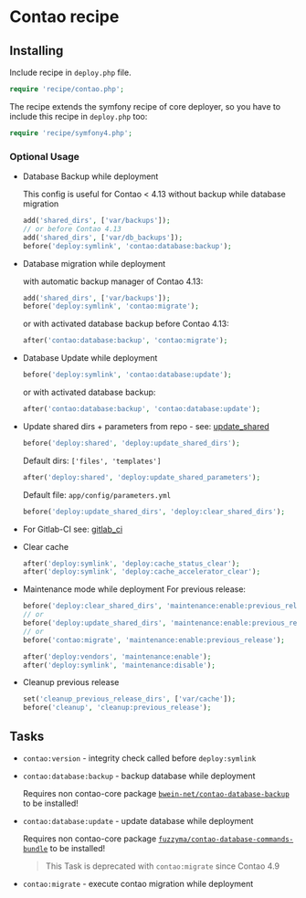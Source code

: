 # Contao recipe

## Installing

Include recipe in `deploy.php` file.

```php
require 'recipe/contao.php';
```

The recipe extends the symfony recipe of core deployer, so you have to include this recipe in `deploy.php` too:

```php
require 'recipe/symfony4.php';
```

### Optional Usage

* Database Backup while deployment

    This config is useful for Contao < 4.13 without backup while database migration
    ```php
    add('shared_dirs', ['var/backups']);
    // or before Contao 4.13
    add('shared_dirs', ['var/db_backups']);
    before('deploy:symlink', 'contao:database:backup');
    ```

* Database migration while deployment

    with automatic backup manager of Contao 4.13:
    ```php
    add('shared_dirs', ['var/backups']);
    before('deploy:symlink', 'contao:migrate');
    ```
    or with activated database backup before Contao 4.13:
    ```php
    after('contao:database:backup', 'contao:migrate');
    ```

* Database Update while deployment

    ```php
    before('deploy:symlink', 'contao:database:update');
    ```
    or with activated database backup:
    ```php
    after('contao:database:backup', 'contao:database:update');
    ```

* Update shared dirs + parameters from repo - see: [update_shared](deploy/update_shared.md)

    ```php
    before('deploy:shared', 'deploy:update_shared_dirs');
    ```

    Default dirs: ``['files', 'templates']``

    ```php
    after('deploy:shared', 'deploy:update_shared_parameters');
    ```

    Default file:  ``app/config/parameters.yml``

    ```php
    before('deploy:update_shared_dirs', 'deploy:clear_shared_dirs');
    ```

* For Gitlab-CI see: [gitlab_ci](deploy/gitlab_ci.md)

* Clear cache

    ```php
    after('deploy:symlink', 'deploy:cache_status_clear');
    after('deploy:symlink', 'deploy:cache_accelerator_clear');
    ```

* Maintenance mode while deployment
    For previous release:
    ```php
    before('deploy:clear_shared_dirs', 'maintenance:enable:previous_release');
    // or
    before('deploy:update_shared_dirs', 'maintenance:enable:previous_release');
    // or
    before('contao:migrate', 'maintenance:enable:previous_release');
    ```

    ```php
    after('deploy:vendors', 'maintenance:enable');
    after('deploy:symlink', 'maintenance:disable');
    ```

* Cleanup previous release

    ```php
    set('cleanup_previous_release_dirs', ['var/cache']);
    before('cleanup', 'cleanup:previous_release');
    ```

## Tasks

* ``contao:version`` - integrity check called before ``deploy:symlink``

* ``contao:database:backup`` - backup database while deployment

    Requires non contao-core package [``bwein-net/contao-database-backup``](https://github.com/bwein-net/contao-database-backup) to be installed!

* ``contao:database:update`` - update database while deployment

    Requires non contao-core package [``fuzzyma/contao-database-commands-bundle``](https://github.com/fuzzyma/contao-database-commands-bundle) to be installed!

    > This Task is deprecated with `contao:migrate` since Contao 4.9

* ``contao:migrate`` - execute contao migration while deployment
